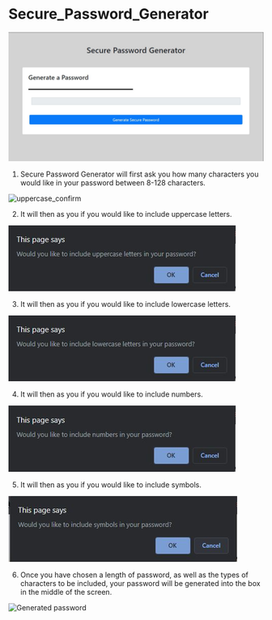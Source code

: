 # Secure_Password_Generator

![Main Page](assets/images/htmlpage_SPG.jpg?raw=true "Main Page")

1. Secure Password Generator will first ask you how many characters you would like in your password between 8-128 characters.

![uppercase_confirm](https://user-images.githubusercontent.com/60049799/79672195-7a49f980-8195-11ea-91e2-e8c3ff159056.JPG)

2. It will then as you if you would like to include uppercase letters.

![Confirm uppercase](assets/images/uppercase_confirm.jpg?raw=true "Confirm uppercase")

3. It will then as you if you would like to include lowercase letters.

![Confirm lowercase](assets/images/lowercase_confirm.jpg?raw=true "Confirm lowercase")

4. It will then as you if you would like to include numbers.

![Confirm numbers](assets/images/numbers_confirm.jpg?raw=true "Confirm numbers")

5. It will then as you if you would like to include symbols.

![Confirm symbols](assets/images/symbols_confirm.jpg?raw=true "Confirm symbols")

6. Once you have chosen a length of password, as well as the types of characters to be included, your password will be generated into the box in the middle of the screen.

![Generated password](assets/images/passwordgenerated.jpg?raw=true "Generated password")

